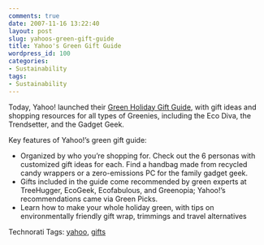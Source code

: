 ```yaml
---
comments: true
date: 2007-11-16 13:22:40
layout: post
slug: yahoos-green-gift-guide
title: Yahoo's Green Gift Guide
wordpress_id: 100
categories:
- Sustainability
tags:
- Sustainability
---
```


Today, Yahoo! launched their [Green Holiday Gift Guide](http://green.yahoo.com/holiday2007), with gift ideas and shopping resources for all types of Greenies, including the Eco Diva, the Trendsetter, and the Gadget Geek.   
 
Key features of Yahoo!’s green gift guide:


  * Organized by who you’re shopping for. Check out the 6 personas with customized gift ideas for each. Find a handbag made from recycled candy wrappers or a zero-emissions PC for the family gadget geek.
  * Gifts included in the guide come recommended by green experts at TreeHugger, EcoGeek, Ecofabulous, and Greenopia;  Yahoo!’s recommendations came via Green Picks.
  * Learn how to make your whole holiday green, with tips on environmentally friendly gift wrap, trimmings and travel alternatives



Technorati Tags: [yahoo](http://www.technorati.com/tag/yahoo), [gifts](http://www.technorati.com/tag/gifts)
